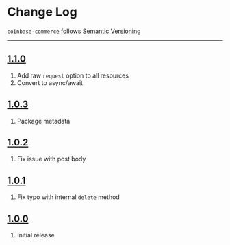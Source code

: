 # Change Log

`coinbase-commerce` follows [Semantic Versioning](http://semver.org/)

---

## [1.1.0](https://github.com/AndrewBarba/coinbase-commerce/releases/tag/1.1.0)

1. Add raw `request` option to all resources
2. Convert to async/await

## [1.0.3](https://github.com/AndrewBarba/coinbase-commerce/releases/tag/1.0.3)

1. Package metadata

## [1.0.2](https://github.com/AndrewBarba/coinbase-commerce/releases/tag/1.0.2)

1. Fix issue with post body

## [1.0.1](https://github.com/AndrewBarba/coinbase-commerce/releases/tag/1.0.1)

1. Fix typo with internal `delete` method

## [1.0.0](https://github.com/AndrewBarba/coinbase-commerce/releases/tag/1.0.0)

1. Initial release
